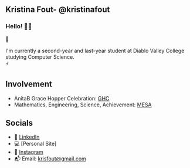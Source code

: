 ## Kristina Fout- @kristinafout
### Hello! 👋🏼
📓 <p> I'm currently a second-year and last-year student at Diablo Valley College studying Computer Science. <br>
⚡️ 

## Involvement
* AnitaB Grace Hopper Celebration: [GHC](https://ghc.anitab.org/)
* Mathematics, Engineering, Science, Achievement: [MESA](https://mesa.ucop.edu/)

## Socials
* 🔗 [LinkedIn](https://www.linkedin.com/in/kristina-f-66b0a8227/)
* 💻 [Personal Site]
* 💌 [Instagram](https://www.instagram.com/kristinafout/?hl=en)
* 📬 Email: krisfout@gmail.com
